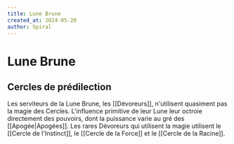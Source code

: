 ```yaml
---
title: Lune Brune
created_at: 2024-05-20
author: Spiral
---
```

# Lune Brune
## Cercles de prédilection
Les serviteurs de la Lune Brune, les [[Dévoreurs]], n'utilisent quasiment pas la magie des Cercles. L'influence primitive de leur Lune leur octroie directement des pouvoirs, dont la puissance varie au gré des [[Apogée|Apogées]]. 
Les rares Dévoreurs qui utilisent la magie utilisent le [[Cercle de l'Instinct]], le [[Cercle de la Force]] et le [[Cercle de la Racine]].
